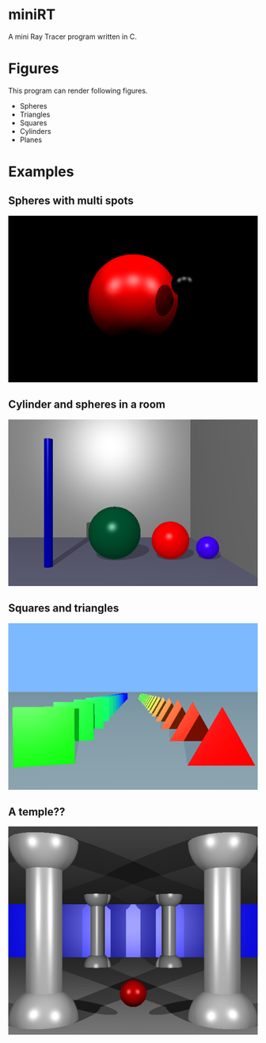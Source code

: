 # miniRT
A mini Ray Tracer program written in C.

# Figures
This program can render following figures.

- Spheres
- Triangles
- Squares
- Cylinders
- Planes

# Examples
## Spheres with multi spots
![spheres](scenes/spheres.png)

## Cylinder and spheres in a room
![room](scenes/planes_cylinder_spheres.png)

## Squares and triangles
![plane](scenes/plane.png)

## A temple??
![temple](scenes/temple.png)

